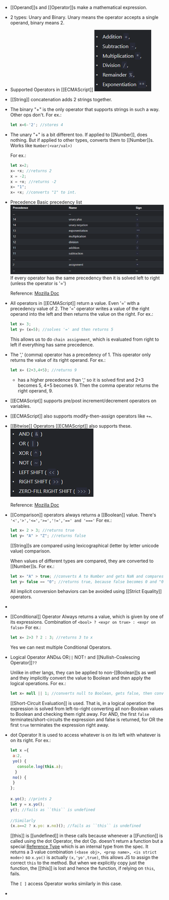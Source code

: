 - [[Operand]]s and [[Operator]]s make a mathematical expression.
- 2 types: Unary and Binary. Unary means the operator accepts a single operand, binary means 2.
- Supported Operators in [[ECMAScript]]
  ![image.png](../assets/image_1685373168911_0.png)
- [[String]] concatenation adds 2 strings together.
- The binary "+" is the only operator that supports strings in such a way. Other ops don't.
  For ex.:
  ```js
  let x=6-'2'; //stores 4
  ```
- The unary "+" is a bit different too.
  If applied to [[Number]], does nothing. But if applied to other types, converts them to [[Number]]s.
  Works like ``Number(<var/val>)``
  
  For ex.:
  ```js
  let x=2;
  x= +x; //returns 2
  x = -2;
  x = +x; //returns -2
  x= "1";
  x= +x; //converts "1" to int.
  ```
- Precedence
  Basic precedency list
  ![image.png](../assets/image_1685374105624_0.png)
  If every operator has the same precedency then it is solved left to right (unless the operator is '=')
   
  
  Reference: [Mozilla Doc](https://developer.mozilla.org/en-US/docs/Web/JavaScript/Reference/Operators/Operator_Precedence)
- All operators in [[ECMAScript]] return a value.
  Even '=' with a precedency value of 2.
  The '=' operator writes a value of the right operand into the left and then returns the value on the right.
  For ex.:
  ```js
  let x= 3;
  let y= (x=5); //solves '=' and then returns 5
  
  ```
  This allows us to do ``chain assignment``, which is evaluated from right to left if everything has same precedence.
- The ',' (comma) operator has a precedency of 1. This operator only returns the value of its right operand.
  For ex.:
  ```js
  let x= (2+3,4+5); //returns 9
  ```
  + has a higher precedence than ',' so it is solved first and 2+3 becomes 5, 4+5 becomes 9. Then the comma operator returns the right operand, 9.
- [[ECMAScript]] supports pre/post increment/decrement operators on variables.
- [[ECMAScript]] also supports modify-then-assign operators like ``+=``.
- [[Bitwise]] Operators
  [[ECMAScript]] also supports these.
  ![image.png](../assets/image_1685374441877_0.png)
  
  Reference: [Mozilla Doc](https://developer.mozilla.org/en-US/docs/Web/JavaScript/Guide/Expressions_and_Operators#bitwise_operators)
- [[Comparison]] operators always returns a [[Boolean]] value. 
  There's ``'<','>','<=','>=','!=','==' and '==='``
  For ex.:
  ```js
  let x= 2 > 3; //returns true
  let y= "A" > "Z"; //returns false
  ```
  [[String]]s are compared using lexicographical (letter by letter unicode value) comparison.
  
  When values of different types are compared, they are converted to [[Number]]s. 
  For ex.:
  ```js
  let x= "A" > true; //converts A to Number and gets NaN and compares NaN to 1. Returns false.
  let y= false == "0"; //returns true, because false becomes 0 and "0" also becomes 0.
  ```
  All implicit conversion behaviors can be avoided using [[Strict Equality]] operators.
-
- [[Conditional]] Operator
  Always returns a value, which is given by one of its expressions.
  Combination of ``<bool> ? <expr on true> : <expr on false>``
  For ex.:
  ```js
  let x= 2>3 ? 2 : 3; //returns 3 to x 
  ```
  
  Yes we can nest multiple Conditional Operators.
- Logical Operator
  AND``&&`` OR``||`` NOT``!`` and [[Nullish-Coalescing Operator]]``??``
  
  Unlike in other langs, they can be applied to non-[[Boolean]]s as well and they implicitly convert the value to Boolean and then apply the logical operations.
  For ex.:
  ```js
  let x= null || 1; //converts null to Boolean, gets false, then converts 1 to Boolean, gets true and returns true.
  ```
  
  [[Short-Circuit Evaluation]] is used. That is, in a logical operation the expression is solved from left-to-right converting all non-Boolean values to Boolean and checking them right away. For AND, the first ``false`` terminates/short-circuits the expression and false is returned, for OR the first ``true`` terminates the expression right away.
- dot Operator
  It is used to access whatever is on its left with whatever is on its right.
  For ex.:
  ```js
  let x ={
   a:2,
   yo() {
     console.log(this.a);
    }
   no() {
   }
  };
  
  x.yo(); //prints 2
  let y = x.yo();
  y(); //fails as ``this`` is undefined
  
  //Similarly
  (x.a==2 ? x.yo: x.no)(); //fails as ``this`` is undefined
  ```
  [[this]] is [[undefined]] in these calls because whenever a [[Function]] is called using the dot Operator, the dot Op. doesn't return a function but a special [Reference Type](https://tc39.es/ecma262/#sec-reference-specification-type) which is an internal type from the spec.
  It returns a 3 value combination ``(<base obj>, <prop name>, <is strict mode>)`` so ``x.yo()`` is actually ``(x,'yo',true)``, this allows JS to assign the correct ``this`` to the method. But when we explicitly copy just the function, the [[this]] is lost and hence the function, if relying on ``this``, fails.
  
  The ``[ ]`` access Operator works similarly in this case.
-